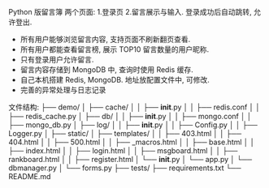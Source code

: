 Python 版留言簿
两个页面: 1.登录页 2.留言展示与输入. 登录成功后自动跳转, 允许登出.
- 所有用户能够浏览留言内容, 支持页面不刷新翻页查看.
- 所有用户都能查看留言榜, 展示 TOP10 留言数量的用户昵称.
- 只有登录用户允许留言.
- 留言内容存储到 MongoDB 中, 查询时使用 Redis 缓存.
- 自己本机搭建 Redis, MongoDB. 地址放配置文件中, 可修改.
- 完善的异常处理与日志记录

文件结构:
├── demo/
│ ├── cache/
│ │ ├── __init__.py
│ │ ├── redis.conf
│ │ ├── redis_cache.py
│ ├── db/
│ │ ├── __init__.py
│ │ ├── mongo.conf
│ │ ├── mongo_db.py
│ ├── log/
│ │ ├── __init__.py
│ │ ├── Config.py
│ │ ├── Logger.py
│ ├── static/
│ ├── templates/
│ │ ├── 403.html
│ │ ├── 404.html
│ │ ├── 500.html
│ │ ├── _macros.html
│ │ ├── base.html
│ │ ├── index.html
│ │ ├── login.html
│ │ ├── msgboard.html
│ │ ├── rankboard.html
│ │ ├── register.html
│ └── __init__.py
│ └── app.py
│ └── dbmanager.py
│ └── forms.py
├── tests/
├── requirements.txt
└── README.md